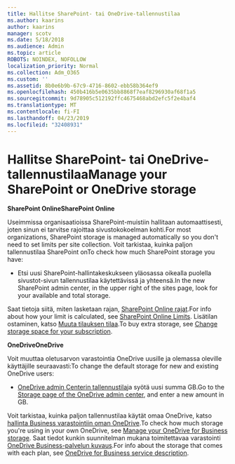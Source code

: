 ```yaml
---
title: Hallitse SharePoint- tai OneDrive-tallennustilaa
ms.author: kaarins
author: kaarins
manager: scotv
ms.date: 5/18/2018
ms.audience: Admin
ms.topic: article
ROBOTS: NOINDEX, NOFOLLOW
localization_priority: Normal
ms.collection: Adm_O365
ms.custom: ''
ms.assetid: 8b0e6b9b-67c9-4716-8602-ebb58b364ef9
ms.openlocfilehash: 450b416b5e0635bb8868f7eaf8296930af68f1a5
ms.sourcegitcommit: 9d78905c512192ffc4675468abd2efc5f2e4baf4
ms.translationtype: MT
ms.contentlocale: fi-FI
ms.lasthandoff: 04/23/2019
ms.locfileid: "32408931"
---
```

# <a name="manage-your-sharepoint-or-onedrive-storage"></a><span data-ttu-id="31a5c-102">Hallitse SharePoint- tai OneDrive-tallennustilaa</span><span class="sxs-lookup"><span data-stu-id="31a5c-102">Manage your SharePoint or OneDrive storage</span></span>

 <span data-ttu-id="31a5c-103">**SharePoint Online**</span><span class="sxs-lookup"><span data-stu-id="31a5c-103">**SharePoint Online**</span></span>
  
<span data-ttu-id="31a5c-104">Useimmissa organisaatioissa SharePoint-muistiin hallitaan automaattisesti, joten sinun ei tarvitse rajoittaa sivustokokoelman kohti.</span><span class="sxs-lookup"><span data-stu-id="31a5c-104">For most organizations, SharePoint storage is managed automatically so you don't need to set limits per site collection.</span></span> <span data-ttu-id="31a5c-105">Voit tarkistaa, kuinka paljon tallennustilaa SharePoint on</span><span class="sxs-lookup"><span data-stu-id="31a5c-105">To check how much SharePoint storage you have:</span></span>
  
- <span data-ttu-id="31a5c-106">Etsi uusi SharePoint-hallintakeskukseen yläosassa oikealla puolella sivustot-sivun tallennustilaa käytettävissä ja yhteensä.</span><span class="sxs-lookup"><span data-stu-id="31a5c-106">In the new SharePoint admin center, in the upper right of the sites page, look for your available and total storage.</span></span>
    
<span data-ttu-id="31a5c-107">Saat tietoja siitä, miten lasketaan rajan, [SharePoint Online rajat](https://go.microsoft.com/fwlink/p/?LinkID=856113).</span><span class="sxs-lookup"><span data-stu-id="31a5c-107">For info about how your limit is calculated, see [SharePoint Online Limits](https://go.microsoft.com/fwlink/p/?LinkID=856113).</span></span> <span data-ttu-id="31a5c-108">Lisätilan ostaminen, katso [Muuta tilauksen tilaa](https://go.microsoft.com/fwlink/?linkid=866428).</span><span class="sxs-lookup"><span data-stu-id="31a5c-108">To buy extra storage, see [Change storage space for your subscription](https://go.microsoft.com/fwlink/?linkid=866428).</span></span>
  
 <span data-ttu-id="31a5c-109">**OneDrive**</span><span class="sxs-lookup"><span data-stu-id="31a5c-109">**OneDrive**</span></span>
  
<span data-ttu-id="31a5c-110">Voit muuttaa oletusarvon varastointia OneDrive uusille ja olemassa oleville käyttäjille seuraavasti:</span><span class="sxs-lookup"><span data-stu-id="31a5c-110">To change the default storage for new and existing OneDrive users:</span></span>
  
- <span data-ttu-id="31a5c-111">[OneDrive admin Centerin tallennustila](https://admin.onedrive.com/?v=StorageSettings)ja syötä uusi summa GB.</span><span class="sxs-lookup"><span data-stu-id="31a5c-111">Go to the [Storage page of the OneDrive admin center](https://admin.onedrive.com/?v=StorageSettings), and enter a new amount in GB.</span></span>
    
<span data-ttu-id="31a5c-112">Voit tarkistaa, kuinka paljon tallennustilaa käytät omaa OneDrive, katso [hallinta Business varastointiin oman OneDrive](https://go.microsoft.com/fwlink/?linkid=866429).</span><span class="sxs-lookup"><span data-stu-id="31a5c-112">To check how much storage you're using in your own OneDrive, see [Manage your OneDrive for Business storage](https://go.microsoft.com/fwlink/?linkid=866429).</span></span> <span data-ttu-id="31a5c-113">Saat tiedot kunkin suunnitelman mukana toimitettavaa varastointi [OneDrive Business-palvelun kuvaus](https://go.microsoft.com/fwlink/p/?LinkID=826071).</span><span class="sxs-lookup"><span data-stu-id="31a5c-113">For info about the storage that comes with each plan, see [OneDrive for Business service description](https://go.microsoft.com/fwlink/p/?LinkID=826071).</span></span>
  

